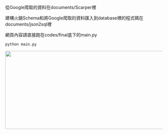 從Google爬取的資料在documents/Scarper裡

建構火鍋Schema和將Google爬取的資料匯入到database裡的程式碼在documents/json2sql裡


網頁內容請直接跑在codes/final底下的main.py
```
python main.py
```

<img src="./figure/main.png" width = "1000" height = "250" div align=center />
